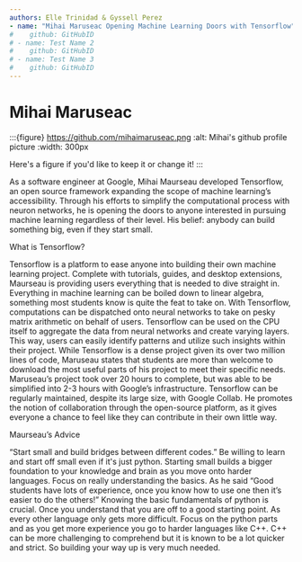 ```yaml
---
authors: Elle Trinidad & Gyssell Perez
- name: "Mihai Maruseac Opening Machine Learning Doors with Tensorflow"
#    github: GitHubID
# - name: Test Name 2
#    github: GitHubID
# - name: Test Name 3
#    github: GitHubID
---
```


# Mihai Maruseac

:::{figure} https://github.com/mihaimaruseac.png
:alt: Mihai's github profile picture
:width: 300px

Here's a figure if you'd like to keep it or change it!
:::

As a software engineer at Google, Mihai Maurseau developed Tensorflow, an open source framework expanding the scope of machine learning’s accessibility. Through his efforts to simplify the computational process with neuron networks, he is opening the doors to anyone interested in pursuing machine learning regardless of their level. His belief: anybody can build something big, even if they start small. 

What is Tensorflow? 

Tensorflow is a platform to ease anyone into building their own machine learning project. Complete with tutorials, guides, and desktop extensions, Maurseau is providing users everything that is needed to dive straight in. 
Everything in machine learning can be boiled down to linear algebra, something most students know is quite the feat to take on. With Tensorflow, computations can be dispatched onto neural networks to take on pesky matrix arithmetic on behalf of users. Tensorflow can be used on the CPU itself to aggregate the data from neural networks and create varying layers. This way, users can easily identify patterns and utilize such insights within their project. While Tensorflow is a dense project given its over two million lines of code, Maruseau states that students are more than welcome to download the most useful parts of his project to meet their specific needs. 
Maruseau’s project took over 20 hours to complete, but was able to be simplified into 2-3 hours with Google’s infrastructure. Tensorflow can be regularly maintained, despite its large size, with Google Collab. He promotes the notion of collaboration through the open-source platform, as it gives everyone a chance to feel like they can contribute in their own little way. 

Maurseau’s Advice 

“Start small and build bridges between different codes.”
Be willing to learn and start off small even if it's just python. Starting small builds a bigger foundation to your knowledge and brain as you move onto harder languages. Focus on really understanding the basics. As he said “Good students have lots of experience, once you know how to use one then it’s easier to do the others!” 
Knowing the basic fundamentals of python is crucial. Once you understand that you are off to a good starting point. As every other language only gets more difficult. Focus on the python parts and as you get more experience you go to harder languages like C++. C++ can be more challenging to comprehend but it is known to be a lot quicker and strict. So building your way up is very much needed.
